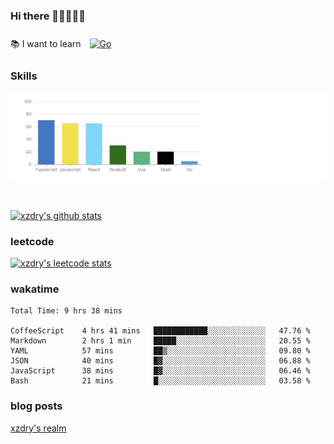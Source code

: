 ### Hi there 👋👋👋👋👋

 :books: I want to learn <a href="https://go.dev/" target="_blank"><img style="margin: 10px" src="https://profilinator.rishav.dev/skills-assets/go-original.svg" alt="Go" height="50" /></a>  

### Skills
![](img/2022-09-05-22-04-20.png)

<br />

[![xzdry's github stats](https://github-readme-stats.vercel.app/api?username=xzdry&count_private=true&show_icons=true&theme=vue)](https://github.com/xzdry)

### leetcode
[![xzdry's leetcode stats](https://leetcard.jacoblin.cool/xzdry-2?theme=light&font=Anek%20Kannada&site=cn)](https://leetcode.cn/u/xzdry-2/)

### wakatime
<!--START_SECTION:waka-->

```text
Total Time: 9 hrs 38 mins

CoffeeScript    4 hrs 41 mins   ████████████░░░░░░░░░░░░░   47.76 %
Markdown        2 hrs 1 min     █████░░░░░░░░░░░░░░░░░░░░   20.55 %
YAML            57 mins         ██▒░░░░░░░░░░░░░░░░░░░░░░   09.80 %
JSON            40 mins         █▓░░░░░░░░░░░░░░░░░░░░░░░   06.88 %
JavaScript      38 mins         █▓░░░░░░░░░░░░░░░░░░░░░░░   06.46 %
Bash            21 mins         █░░░░░░░░░░░░░░░░░░░░░░░░   03.58 %
```

<!--END_SECTION:waka-->

### blog posts
[xzdry's realm](https://www.justdry.net/)
